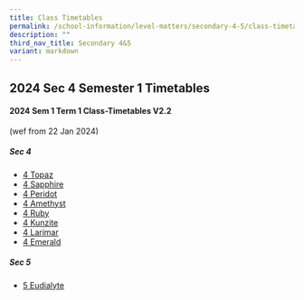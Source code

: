 ```yaml
---
title: Class Timetables
permalink: /school-information/level-matters/secondary-4-5/class-timetables/
description: ""
third_nav_title: Secondary 4&5
variant: markdown
---
```

## 2024 Sec 4 Semester 1 Timetables

#### 2024 Sem 1 Term 1 Class-Timetables V2.2 
(wef from 22 Jan 2024)

##### Sec 4
* <a target="_blank" href="/files/Class%20Timetables/2024_Term1_V2_2/2024_SEM1_S4T_TT_V2_2.pdf">4 Topaz</a>
*  <a target="_blank" href="/files/Class%20Timetables/2024_Term1_V2_2/2024_SEM1_S4S_TT_V2_2.pdf">4 Sapphire</a>
*   <a target="_blank" href="/files/Class%20Timetables/2024_Term1_V2_2/2024_SEM1_S4P_TT_V2_2.pdf">4 Peridot</a>
*    <a target="_blank" href="/files/Class%20Timetables/2024_Term1_V2_2/2024_SEM1_S4A_TT_V2_2.pdf">4 Amethyst</a>
*   <a target="_blank" href="/files/Class%20Timetables/2024_Term1_V2_2/2024_SEM1_S4R_TT_V2_2.pdf">4 Ruby</a>
*  <a target="_blank" href="/files/Class%20Timetables/2024_Term1_V2_2/2024_SEM1_S4K_TT_V2_2.pdf">4 Kunzite</a>
*   <a target="_blank" href="/files/Class%20Timetables/2024_Term1_V2_2/2024_SEM1_S4L_TT_V2_2.pdf">4 Larimar</a>
*   <a target="_blank" href="/files/Class%20Timetables/2024_Term1_V2_2/2024_SEM1_S4E_TT_V2_2.pdf">4 Emerald</a>


##### Sec 5
*  <a target="_blank" href="/files/Class%20Timetables/2024_Term1_V2_2/2024_SEM1_S5E_TT_V2_2.pdf">5 Eudialyte</a>